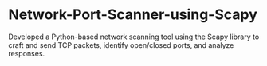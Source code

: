# Network-Port-Scanner-using-Scapy
Developed a Python-based network scanning tool using the Scapy library to craft and send TCP packets, identify open/closed ports, and analyze responses.

